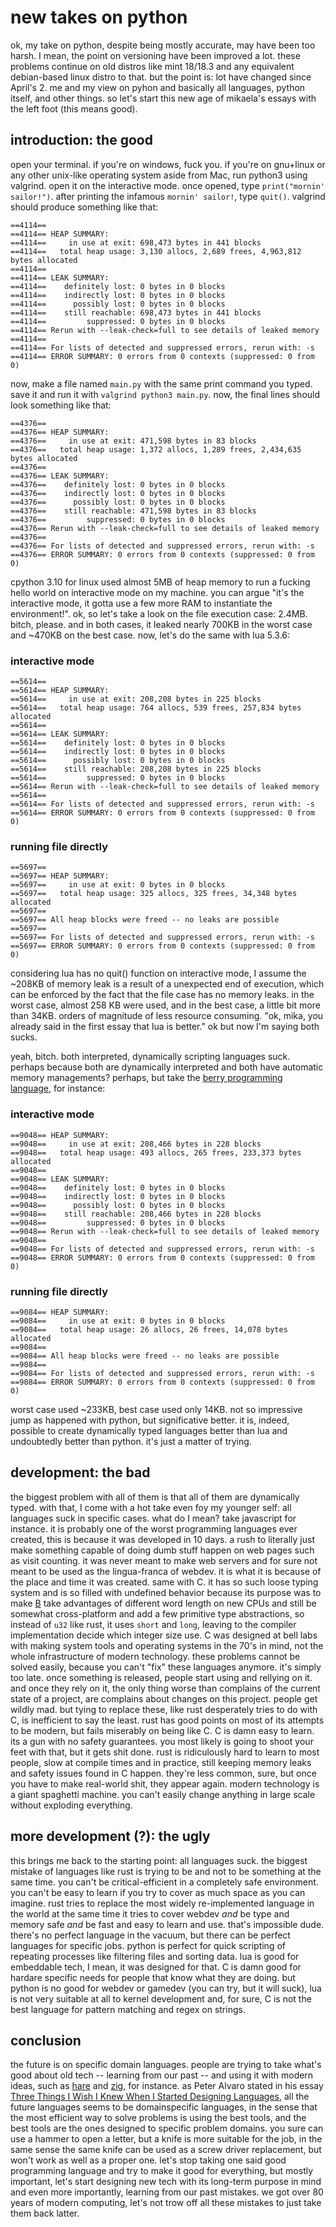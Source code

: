 # new takes on python
ok, my take on python, despite being mostly accurate, may have been too harsh. I mean, the point on versioning have been improved a lot. these problems continue on old distros like mint 18/18.3 and any equivalent debian-based linux distro to that. but the point is: lot have changed since April's 2. me and my view on pyhon and basically all languages, python itself, and other things. so let's start this new age of mikaela's essays with the left foot (this means good).

## introduction: the good
open your terminal. if you're on windows, fuck you. if you're on gnu+linux or any other unix-like operating system aside from Mac, run python3 using valgrind. open it on the interactive mode. once opened, type `print("mornin' sailor!")`. after printing the infamous `mornin' sailor!`, type `quit()`. valgrind should produce something like that:
```
==4114== 
==4114== HEAP SUMMARY:
==4114==     in use at exit: 698,473 bytes in 441 blocks
==4114==   total heap usage: 3,130 allocs, 2,689 frees, 4,963,812 bytes allocated
==4114== 
==4114== LEAK SUMMARY:
==4114==    definitely lost: 0 bytes in 0 blocks
==4114==    indirectly lost: 0 bytes in 0 blocks
==4114==      possibly lost: 0 bytes in 0 blocks
==4114==    still reachable: 698,473 bytes in 441 blocks
==4114==         suppressed: 0 bytes in 0 blocks
==4114== Rerun with --leak-check=full to see details of leaked memory
==4114== 
==4114== For lists of detected and suppressed errors, rerun with: -s
==4114== ERROR SUMMARY: 0 errors from 0 contexts (suppressed: 0 from 0)
```
now, make a file named `main.py` with the same print command you typed. save it and run it with `valgrind python3 main.py`. now, the final lines should look something like that:
```
==4376==
==4376== HEAP SUMMARY:
==4376==     in use at exit: 471,598 bytes in 83 blocks
==4376==   total heap usage: 1,372 allocs, 1,289 frees, 2,434,635 bytes allocated
==4376== 
==4376== LEAK SUMMARY:
==4376==    definitely lost: 0 bytes in 0 blocks
==4376==    indirectly lost: 0 bytes in 0 blocks
==4376==      possibly lost: 0 bytes in 0 blocks
==4376==    still reachable: 471,598 bytes in 83 blocks
==4376==         suppressed: 0 bytes in 0 blocks
==4376== Rerun with --leak-check=full to see details of leaked memory
==4376== 
==4376== For lists of detected and suppressed errors, rerun with: -s
==4376== ERROR SUMMARY: 0 errors from 0 contexts (suppressed: 0 from 0)
```
cpython 3.10 for linux used almost 5MB of heap memory to run a fucking hello world on interactive mode on my machine. you can argue  "it's the interactive mode, it gotta use a few more RAM to instantiate the environment!". ok, so let's take a look on the file execution case: 2.4MB. bitch, please. and in both cases, it leaked nearly 700KB in the worst case and ~470KB on the best case. now, let's do the same with lua 5.3.6:

### interactive mode
```
==5614== 
==5614== HEAP SUMMARY:
==5614==     in use at exit: 208,208 bytes in 225 blocks
==5614==   total heap usage: 764 allocs, 539 frees, 257,834 bytes allocated
==5614== 
==5614== LEAK SUMMARY:
==5614==    definitely lost: 0 bytes in 0 blocks
==5614==    indirectly lost: 0 bytes in 0 blocks
==5614==      possibly lost: 0 bytes in 0 blocks
==5614==    still reachable: 208,208 bytes in 225 blocks
==5614==         suppressed: 0 bytes in 0 blocks
==5614== Rerun with --leak-check=full to see details of leaked memory
==5614== 
==5614== For lists of detected and suppressed errors, rerun with: -s
==5614== ERROR SUMMARY: 0 errors from 0 contexts (suppressed: 0 from 0)
```
### running file directly
```
==5697== 
==5697== HEAP SUMMARY:
==5697==     in use at exit: 0 bytes in 0 blocks
==5697==   total heap usage: 325 allocs, 325 frees, 34,348 bytes allocated
==5697== 
==5697== All heap blocks were freed -- no leaks are possible
==5697== 
==5697== For lists of detected and suppressed errors, rerun with: -s
==5697== ERROR SUMMARY: 0 errors from 0 contexts (suppressed: 0 from 0)
```
considering lua has no quit() function on interactive mode, I assume the ~208KB of memory leak is a result of a unexpected end of execution, which can be enforced by the fact that the file case has no memory leaks. in the worst case, almost 258 KB were used, and in the best case, a little bit more than 34KB. orders of magnitude of less resource consuming. "ok, mika, you already said in the first essay that lua is better." ok but now I'm saying both sucks.

yeah, bitch. both interpreted, dynamically scripting languages suck. perhaps because both are dynamically interpreted and both have automatic memory managements? perhaps, but take the [berry programming language](), for instance:
### interactive mode
```
==9048== HEAP SUMMARY:
==9048==     in use at exit: 208,466 bytes in 228 blocks
==9048==   total heap usage: 493 allocs, 265 frees, 233,373 bytes allocated
==9048== 
==9048== LEAK SUMMARY:
==9048==    definitely lost: 0 bytes in 0 blocks
==9048==    indirectly lost: 0 bytes in 0 blocks
==9048==      possibly lost: 0 bytes in 0 blocks
==9048==    still reachable: 208,466 bytes in 228 blocks
==9048==         suppressed: 0 bytes in 0 blocks
==9048== Rerun with --leak-check=full to see details of leaked memory
==9048== 
==9048== For lists of detected and suppressed errors, rerun with: -s
==9048== ERROR SUMMARY: 0 errors from 0 contexts (suppressed: 0 from 0)
```
### running file directly
```
==9084== HEAP SUMMARY:
==9084==     in use at exit: 0 bytes in 0 blocks
==9084==   total heap usage: 26 allocs, 26 frees, 14,078 bytes allocated
==9084== 
==9084== All heap blocks were freed -- no leaks are possible
==9084== 
==9084== For lists of detected and suppressed errors, rerun with: -s
==9084== ERROR SUMMARY: 0 errors from 0 contexts (suppressed: 0 from 0)
```
worst case used ~233KB, best case used only 14KB. not so impressive jump as happened with python, but significative better. it is, indeed, possible to create dynamically typed languages better than lua and undoubtedly better than python. it's just a matter of trying.

## development: the bad
the biggest problem with all of them is that all of them are dynamically typed. with that, I come with a hot take even foy my younger self: all languages suck in specific cases. what do I mean? take javascript for instance. it is probably one of the worst programming languages ever created, this is because it was developed in 10 days. a rush to literally just make something capable of doing dumb stuff happen on web pages such as visit counting. it was never meant to make web servers and for sure not meant to be used as the lingua-franca of webdev. it is what it is because of the place and time it was created. same with C. it has so such loose typing system and is so filled with undefined behavior because its purpose was to make [B](https://en.wikipedia.org/wiki/B_(programming_language)) take advantages of different word length on new CPUs and still be somewhat cross-platform and add a few primitive type abstractions, so instead of `u32` like rust, it uses `short` and `long`, leaving to the compiler implementation decide which integer size use. C was designed at bell labs with making system tools and operating systems in the 70's in mind, not the whole infrastructure of modern technology. these problems cannot be solved easily, because you can't "fix" these languages anymore. it's simply too late. once something is released, people start using and rellying on it. and once they rely on it, the only thing worse than complains of the current state of a project, are complains about changes on this project. people get wildly mad. but tying to replace these, like rust desperately tries to do with C, is inefficient to say the least. rust has good points on most of its attempts to be modern, but fails miserably on being like C. C is damn easy to learn. its a gun with no safety guarantees. you most likely is going to shoot your feet with that, but it gets shit done. rust is ridiculously hard to learn to most people, slow at compile times and in practice, still keeping memory leaks and safety issues found in C happen. they're less common, sure, but once you have to make real-world shit, they appear again. modern technology is a giant spaghetti machine. you can't easily change anything in large scale without exploding everything.

## more development (?): the ugly
this brings me back to the starting point: all languages suck. the biggest mistake of languages like rust is trying to be and not to be something at the same time. you can't be critical-efficient in a completely safe environment. you can't be easy to learn if you try to cover as much space as you can imagine. rust tries to replace the most widely re-implemented language in the world at the same time it tries to cover webdev _and_ be type and memory safe _and_ be fast and easy to learn and use. that's impossible dude. there's no perfect language in the vacuum, but there can be perfect languages for specific jobs. python is perfect for quick scripting of repeating processes like filtering files and sorting data. lua is good for embeddable tech, I mean, it was designed for that. C is damn good for hardare specific needs for people that know what they are doing. but python is no good for webdev or gamedev (you can try, but it will suck), lua is not very suitable at all to kernel development and, for sure, C is not the best language for pattern matching and regex on strings.

## conclusion
the future is on specific domain languages. people are trying to take what's good about old tech -- learning from our past -- and using it with modern ideas, such as [hare](https://harelang.org) and [zig](https://ziglang.org), for instance. as Peter Alvaro stated in his essay [Three Things I Wish I Knew When I Started Designing Languages](https://www.youtube.com/watch?v=oa0qq75i9oc&t=525), all the future languages seems to be domainspecific languages, in the sense that the most efficient way to solve problems is using the best tools, and the best tools are the ones designed to specific problem domains. you sure can use a hammer to open a letter, but a knife is more suitable for the job, in the same sense the same knife can be used as a screw driver replacement, but won't work as well as a proper one. let's stop taking one said good programming language and try to make it good for everything, but mostly important, let's start designing new tech with its long-term purpose in mind and even more importantly, learning from our past mistakes. we got over 80 years of modern computing, let's not trow off all these mistakes to just take them back latter.